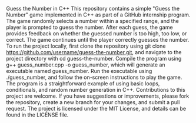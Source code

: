 Guess the Number in C++
This repository contains a simple "Guess the Number" game implemented in C++ as part of a GitHub internship program. The game randomly selects a number within a specified range, and the player is prompted to guess the number. After each guess, the game provides feedback on whether the guessed number is too high, too low, or correct. The game continues until the player correctly guesses the number. To run the project locally, first clone the repository using git clone https://github.com/username/guess-the-number.git, and navigate to the project directory with cd guess-the-number. Compile the program using g++ guess_number.cpp -o guess_number, which will generate an executable named guess_number. Run the executable using ./guess_number, and follow the on-screen instructions to play the game. The program is a straightforward example of using basic loops, conditionals, and random number generation in C++. Contributions to this project are welcome. If you have suggestions or improvements, please fork the repository, create a new branch for your changes, and submit a pull request. The project is licensed under the MIT License, and details can be found in the LICENSE file.

